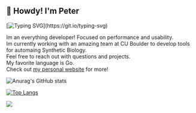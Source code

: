 ## 🤠 Howdy! I'm Peter

[![Typing SVG](https://readme-typing-svg.herokuapp.com?font=Fira+Code&size=17&pause=1000&color=DB7BF7&repeat=false&width=435&lines=The+future+is+fast!)](https://git.io/typing-svg)

Im an everything developer! Focused on performance and usability. \
Im currently working with an amazing team at CU Boulder to develop tools for automaing Synthetic Biology. \
Feel free to reach out with questions and projects. \
My favorite language is Go. \
Check out [my personal website](peterhindes.com) for more!


![Anurag's GitHub stats](https://github-readme-stats.vercel.app/api?username=PeterHindes&show_icons=true&theme=cobalt)

[![Top Langs](https://github-readme-stats.vercel.app/api/top-langs/?username=PeterHines&layout=donut-vertical)](https://github.com/anuraghazra/github-readme-stats)

![](https://komarev.com/ghpvc/?username=PeterHindes)
